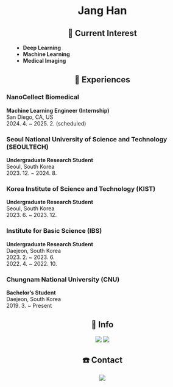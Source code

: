 <h1 align="center"><b>Jang Han</b></h1>

<h2 align="center">💫 Current Interest</h2>

<ul style="list-style-type: disc; margin-left: 20px; font-weight: bold;">
  <li>Deep Learning</li>
  <li>Machine Learning</li>
  <li>Medical Imaging</li>
</ul>

<h2 align="center">📝 Experiences</h2>

<h3>NanoCellect Biomedical</h3>
<p><strong>Machine Learning Engineer (Internship)</strong><br>
San Diego, CA, US<br>
2024. 4. ~ 2025. 2. (scheduled)
</p>

<h3>Seoul National University of Science and Technology (SEOULTECH)</h3>
<p><strong>Undergraduate Research Student</strong><br>
Seoul, South Korea<br>
2023. 12. ~ 2024. 8.
</p>

<h3>Korea Institute of Science and Technology (KIST)</h3>
<p><strong>Undergraduate Research Student</strong><br>
Seoul, South Korea<br>
2023. 6. ~ 2023. 12.
</p>

<h3>Institute for Basic Science (IBS)</h3>
<p><strong>Undergraduate Research Student</strong><br>
Daejeon, South Korea<br>
2023. 2. ~ 2023. 6.<br>
2022. 4. ~ 2022. 10.
</p>

<h3>Chungnam National University (CNU)</h3>
<p><strong>Bachelor’s Student</strong><br>
Daejeon, South Korea<br>
2019. 3. ~ Present
</p>

<!-- <h2 align="center">📖 Blog</h2>

<p align="center">
<a href="https://janghan-kor.tistory.com"><img src="https://github-readme-tistory-card.vercel.app/api/badge?name=Tous-Les-Jours&theme={vue}"></a>
<a href="https://janghana.github.io/"><img src="./gitblog.png" style="width: 200px; height: 25px;"></a>
</p>

<h2 align="center">⌨️ Tech Stack</h2>
<p align="center">
<img src="https://img.shields.io/badge/Python-3766AB?style=flat-square&logo=Python&logoColor=white"/> <img src="https://img.shields.io/badge/-matlab-red"/>
</p> -->

<h2 align="center">🏃‍ Info</h2>

<p align="center">
<a href="https://github.com/janghana/github-readme-stats"><img src="https://github-readme-stats.vercel.app/api/top-langs/?username=janghana&layout=compact"></a>
<a href="https://solved.ac/han001112/"><img src="http://mazassumnida.wtf/api/v2/generate_badge?boj=han001112"></a>
</p>

<h2 align="center">☎️ Contact</h2>

<p align="center">
<a href="mailto:janghan001112@gmail.com"><img src="https://img.shields.io/badge/Gmail-D0A9F5?style=flat-square&logo=Gmail&logoColor=white&link=mailto:janghan001112@gmail.com"/></a>

</p>


<!--

# <b>Jang Han</b>

## 💫 Current Interest
- Deep Learning
- Biology
- Health Care
 
## 📝 Current study
* 💻 Computer Science
   * *The Division of Computer Convergence (CNU, Chungnam National University)*
   * *The Department of Artificial Intelligence (CNU, Chungnam National University)*
* 🧠 Cognitive Neuroscience
   * *IBS(Institute for Basic Science), CCS(Center For Cognition and Sociality) Undergraduate Research Student*
* ⚕️ Medical Imaging
   * *KIST(Korea Institute of Science and Technology), Biomedical Research Division, Undergraduate Research Student*

## 📖 Blog
[<img src="https://github-readme-tistory-card.vercel.app/api/badge?name=Tous-Les-Jours&theme={vue}">](https://janghan-kor.tistory.com)
[<img src="./gitblog.png" style="width: 200px; height: 25px;">](https://janghana.github.io/)

## ⌨️ Tech Stack

<img src="https://img.shields.io/badge/Python-3766AB?style=flat-square&logo=Python&logoColor=white"/> <img src="https://img.shields.io/badge/-matlab-red"/>

## 🏃‍ Info
[![Top Langs](https://github-readme-stats.vercel.app/api/top-langs/?username=janghana&layout=compact)](https://github.com/janghana/github-readme-stats)

[![Solved.ac Profile](http://mazassumnida.wtf/api/v2/generate_badge?boj=han001112)](https://solved.ac/han001112/)

## ☎️ Contact
<a href="mailto:janghan001112@gmail.com"><img src="https://img.shields.io/badge/Gmail-D0A9F5?style=flat-square&logo=Gmail&logoColor=white&link=mailto:janghan001112@gmail.com"/></a></p>

-->

